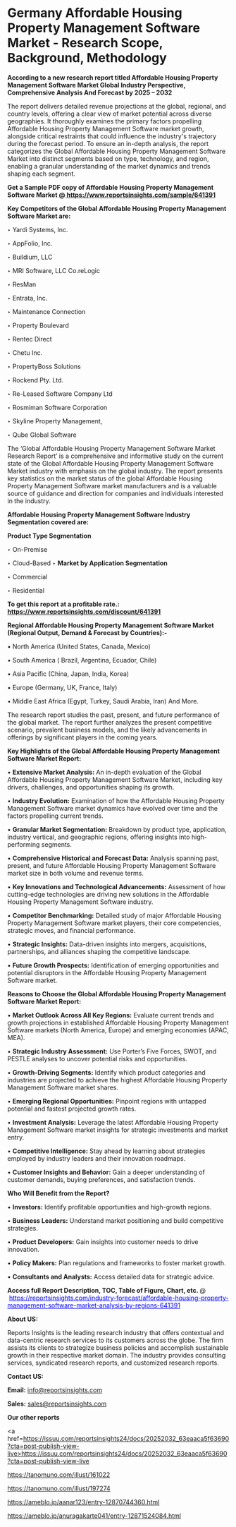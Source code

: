 # Germany Affordable Housing Property Management Software Market - Research Scope, Background, Methodology

<strong>According to a new research report titled Affordable Housing Property Management Software Market Global Industry Perspective, Comprehensive Analysis And Forecast by 2025 – 2032</strong>

The report delivers detailed revenue projections at the global, regional, and country levels, offering a clear view of market potential across diverse geographies. It thoroughly examines the primary factors propelling Affordable Housing Property Management Software market growth, alongside critical restraints that could influence the industry's trajectory during the forecast period. To ensure an in-depth analysis, the report categorizes the Global Affordable Housing Property Management Software Market into distinct segments based on type, technology, and region, enabling a granular understanding of the market dynamics and trends shaping each segment.

<strong>Get a Sample PDF copy of Affordable Housing Property Management Software Market </strong><strong>@<a href=https://www.reportsinsights.com/sample/641391 style=color:#0000ff;> https://www.reportsinsights.com/sample/641391</a></strong></font>

<strong>Key Competitors of the Global Affordable Housing Property Management Software Market are:</strong>

‣ Yardi Systems, Inc.

‣ AppFolio, Inc.

‣ Buildium, LLC

‣ MRI Software, LLC
 Co.reLogic

‣ ResMan

‣ Entrata, Inc.

‣ Maintenance Connection

‣ Property Boulevard

‣ Rentec Direct

‣ Chetu Inc.

‣ PropertyBoss Solutions

‣ Rockend Pty. Ltd.

‣ Re-Leased Software Company Ltd

‣ Rosmiman Software Corporation

‣ Skyline Property Management,

‣ Qube Global Software

The ‘Global Affordable Housing Property Management Software Market Research Report’ is a comprehensive and informative study on the current state of the Global Affordable Housing Property Management Software Market industry with emphasis on the global industry. The report presents key statistics on the market status of the global Affordable Housing Property Management Software market manufacturers and is a valuable source of guidance and direction for companies and individuals interested in the industry.

<strong>Affordable Housing Property Management Software Industry Segmentation covered are:</strong>

<strong>Product Type Segmentation</strong>

‣ On-Premise

‣ Cloud-Based
‣ 
<strong>Market by Application Segmentation</strong>

‣ Commercial

‣ Residential

<strong>To get this report at a profitable rate.: <a href=https://www.reportsinsights.com/discount/641391 style=color:#0000ff;>https://www.reportsinsights.com/discount/641391</a></strong></font>

<strong>Regional Affordable Housing Property Management Software Market (Regional Output, Demand &amp; Forecast by Countries):-</strong>

• North America (United States, Canada, Mexico)

• South America ( Brazil, Argentina, Ecuador, Chile)

• Asia Pacific (China, Japan, India, Korea)

• Europe (Germany, UK, France, Italy)

• Middle East Africa (Egypt, Turkey, Saudi Arabia, Iran) And More.

The research report studies the past, present, and future performance of the global market. The report further analyzes the present competitive scenario, prevalent business models, and the likely advancements in offerings by significant players in the coming years.

<strong>Key Highlights of the Global Affordable Housing Property Management Software Market Report:</strong>

• <strong>Extensive Market Analysis:</strong> An in-depth evaluation of the Global Affordable Housing Property Management Software Market, including key drivers, challenges, and opportunities shaping its growth.

• <strong>Industry Evolution:</strong> Examination of how the Affordable Housing Property Management Software market dynamics have evolved over time and the factors propelling current trends.

• <strong>Granular Market Segmentation:</strong> Breakdown by product type, application, industry vertical, and geographic regions, offering insights into high-performing segments.

• <strong>Comprehensive Historical and Forecast Data:</strong> Analysis spanning past, present, and future Affordable Housing Property Management Software market size in both volume and revenue terms.

• <strong>Key Innovations and Technological Advancements:</strong> Assessment of how cutting-edge technologies are driving new solutions in the Affordable Housing Property Management Software industry.

• <strong>Competitor Benchmarking:</strong> Detailed study of major Affordable Housing Property Management Software market players, their core competencies, strategic moves, and financial performance.

• <strong>Strategic Insights:</strong> Data-driven insights into mergers, acquisitions, partnerships, and alliances shaping the competitive landscape.

• <strong>Future Growth Prospects:</strong> Identification of emerging opportunities and potential disruptors in the Affordable Housing Property Management Software market.

<strong>Reasons to Choose the Global Affordable Housing Property Management Software Market Report:</strong>

• <strong>Market Outlook Across All Key Regions:</strong> Evaluate current trends and growth projections in established Affordable Housing Property Management Software markets (North America, Europe) and emerging economies (APAC, MEA).

• <strong>Strategic Industry Assessment:</strong> Use Porter’s Five Forces, SWOT, and PESTLE analyses to uncover potential risks and opportunities.

• <strong>Growth-Driving Segments:</strong> Identify which product categories and industries are projected to achieve the highest Affordable Housing Property Management Software market shares.

• <strong>Emerging Regional Opportunities:</strong> Pinpoint regions with untapped potential and fastest projected growth rates.

• <strong>Investment Analysis:</strong> Leverage the latest Affordable Housing Property Management Software market insights for strategic investments and market entry.

• <strong>Competitive Intelligence:</strong> Stay ahead by learning about strategies employed by industry leaders and their innovation roadmaps.

• <strong>Customer Insights and Behavior:</strong> Gain a deeper understanding of customer demands, buying preferences, and satisfaction trends.

<strong>Who Will Benefit from the Report?</strong>

• <strong>Investors:</strong> Identify profitable opportunities and high-growth regions.

• <strong>Business Leaders:</strong> Understand market positioning and build competitive strategies.

• <strong>Product Developers:</strong> Gain insights into customer needs to drive innovation.

• <strong>Policy Makers:</strong> Plan regulations and frameworks to foster market growth.

• <strong>Consultants and Analysts:</strong> Access detailed data for strategic advice.
</ul>
<strong>Access full Report Description, TOC, Table of Figure, Chart, etc. </strong>@  <a href=https://reportsinsights.com/industry-forecast/affordable-housing-property-management-software-market-analysis-by-regions-641391 style=color:#0000ff;>https://reportsinsights.com/industry-forecast/affordable-housing-property-management-software-market-analysis-by-regions-641391</a></font>

<strong><strong>About US</strong>:</strong>

Reports Insights is the leading research industry that offers contextual and data-centric research services to its customers across the globe. The firm assists its clients to strategize business policies and accomplish sustainable growth in their respective market domain. The industry provides consulting services, syndicated research reports, and customized research reports.

<strong>Contact US:</strong>

<p class=""""><b>Email:</b> <a href=mailto:info@reportsinsights.com>info@reportsinsights.com</a></p>
<p class=""""><b>Sales:</b> <a href=mailto:sales@reportsinsights.com>sales@reportsinsights.com</a></p>

<strong>Our other reports</strong>

<a href=https://issuu.com/reportsinsights24/docs/20252032_63eaaca5f63690?cta=post-publish-view-live>https://issuu.com/reportsinsights24/docs/20252032_63eaaca5f63690?cta=post-publish-view-live</a>

<a href=https://tanomuno.com/illust/161022>https://tanomuno.com/illust/161022</a>

<a href=https://tanomuno.com/illust/197274>https://tanomuno.com/illust/197274</a>

<a href=https://ameblo.jp/aanar123/entry-12870744360.html>https://ameblo.jp/aanar123/entry-12870744360.html</a>

<a href=https://ameblo.jp/anuragakarte041/entry-12871524084.html>https://ameblo.jp/anuragakarte041/entry-12871524084.html</a>
